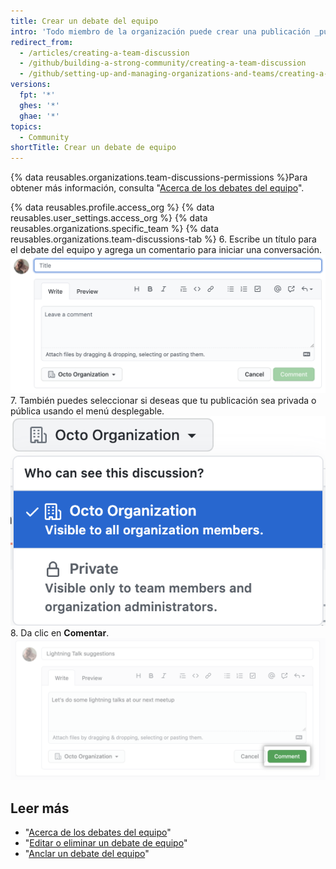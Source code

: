 ```yaml
---
title: Crear un debate del equipo
intro: 'Todo miembro de la organización puede crear una publicación _public_ de un debate del equipo. Para crear una publicación de un debate del equipo _private_, debes ser un miembro del equipo o un propietario de la organización.'
redirect_from:
  - /articles/creating-a-team-discussion
  - /github/building-a-strong-community/creating-a-team-discussion
  - /github/setting-up-and-managing-organizations-and-teams/creating-a-team-discussion
versions:
  fpt: '*'
  ghes: '*'
  ghae: '*'
topics:
  - Community
shortTitle: Crear un debate de equipo
---
```


{% data reusables.organizations.team-discussions-permissions %}Para obtener más información, consulta "[Acerca de los debates del equipo](/organizations/collaborating-with-your-team/about-team-discussions)".

{% data reusables.profile.access_org %}
{% data reusables.user_settings.access_org %}
{% data reusables.organizations.specific_team %}
{% data reusables.organizations.team-discussions-tab %}
6. Escribe un título para el debate del equipo y agrega un comentario para iniciar una conversación. ![Nuevo comentario de los debates del equipo](/assets/images/help/projects/team-discussions-comment.png)
7. También puedes seleccionar si deseas que tu publicación sea privada o pública usando el menú desplegable.![Menú de parámetros de privacidad de los debates del equipo](/assets/images/help/projects/team-discussions-privacy-menu.png)
8. Da clic en **Comentar**. ![Botón Crear nuevo comentario de los debates del equipo](/assets/images/help/projects/team-discussions-comment-button.png)

## Leer más

  - "[Acerca de los debates del equipo](/organizations/collaborating-with-your-team/about-team-discussions)"
  - "[Editar o eliminar un debate de equipo](/organizations/collaborating-with-your-team/editing-or-deleting-a-team-discussion)"
  - "[Anclar un debate del equipo](/organizations/collaborating-with-your-team/pinning-a-team-discussion)"
